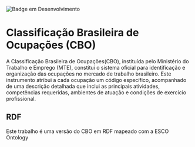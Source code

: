 ![Badge em Desenvolvimento](http://img.shields.io/static/v1?label=STATUS&message=EM%20DESENVOLVIMENTO&color=GREEN&style=for-the-badge)

#  Classificação Brasileira de Ocupações (CBO)

A Classificação Brasileira de Ocupações(CBO), instituída pelo Ministério do Trabalho e Emprego (MTE), constitui o sistema oficial para identificação e organização das ocupações no mercado de trabalho brasileiro. Este instrumento atribui a cada ocupação um código específico, acompanhado de uma descrição detalhada que inclui as principais atividades, competências requeridas, ambientes de atuação e condições de exercício profissional.

## RDF

Este trabalho é uma versão do CBO em RDF mapeado com a ESCO Ontology


  
